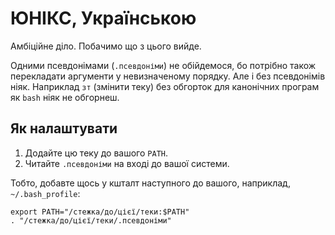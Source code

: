 # ЮНІКС, Українською

Амбіційнe діло. Побачимо що з цього вийде.

Одними псевдонімами (`.псевдоніми`) не обійдемося, бо потрібно також
перекладати аргументи у невизначеному порядку. Але і без псевдонімів ніяк.
Наприклад `зт` (змінити теку) без обгорток для канонічних програм як `bash`
ніяк не обгорнеш.

## Як налаштувати

1. Додайте цю теку до вашого `PATH`.
2. Читайте `.псевдоніми` на вході до вашої системи.

Тобто, добавте щось у кшталт наступного до вашого, наприклад, `~/.bash_profile`:

~~~
export PATH="/стежка/до/цієї/теки:$PATH"
. "/стежка/до/цієї/теки/.псевдоніми"
~~~
